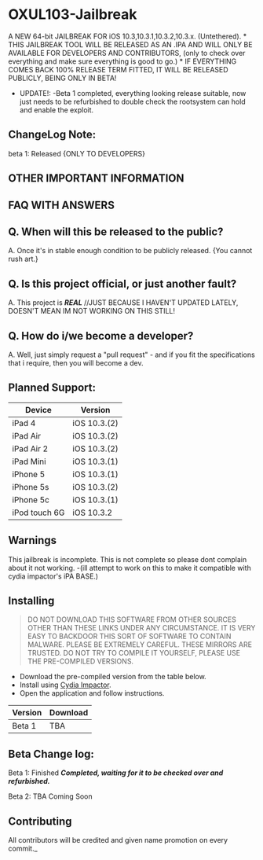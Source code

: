 # OXUL103-Jailbreak
A NEW 64-bit JAILBREAK FOR iOS 10.3,10.3.1,10.3.2,10.3.x. (Untethered).
*
THIS JAILBREAK TOOL WILL BE RELEASED AS AN .IPA AND WILL ONLY BE AVAILABLE FOR DEVELOPERS AND CONTRIBUTORS, (only to check over everything and make sure everything is good to go.)
*
IF EVERYTHING COMES BACK 100% RELEASE TERM FITTED, IT WILL BE RELEASED PUBLICLY, BEING ONLY IN BETA!

* UPDATE!: -Beta 1 completed, everything looking release suitable, now just needs to be refurbished to double check the rootsystem can hold and enable the exploit.
## ChangeLog Note: 
beta 1: Released {ONLY TO DEVELOPERS} 

## OTHER IMPORTANT INFORMATION ##

## FAQ WITH ANSWERS
## Q. When will this be released to the public?
A. Once it's in stable enough condition to be publicly released. {You cannot rush art.}

## Q. Is this project official, or just another fault?
A. This project is _**REAL**_ //JUST BECAUSE I HAVEN'T UPDATED LATELY, DOESN'T MEAN IM NOT WORKING ON THIS STILL!

## Q. How do i/we become a developer?
A. Well, just simply request a "pull request" - and if you fit the specifications that i require, then you will become a dev.

## Planned Support:

| Device | Version |
|---------|----------|
| iPad 4  | iOS 10.3.(2) |
| iPad Air | iOS 10.3.(2) |
| iPad Air 2  | iOS 10.3.(2)|
| iPad Mini | iOS 10.3.(1) |
| iPhone 5  | iOS 10.3.(1) |
| iPhone 5s  | iOS 10.3.(2) |
| iPhone 5c | iOS 10.3.(1) |
| iPod touch 6G | iOS 10.3.2 | Update Note: iPod Touch 6G now only works with beta 1 on iOS 10.3.1 only for now.

## Warnings

This jailbreak is incomplete. This is not complete so please dont complain about it not working. -(ill attempt to work on this to make it compatible with cydia impactor's iPA BASE.)

## Installing

> DO NOT DOWNLOAD THIS SOFTWARE FROM OTHER SOURCES OTHER THAN THESE LINKS UNDER ANY CIRCUMSTANCE. IT IS VERY EASY TO BACKDOOR THIS SORT OF SOFTWARE TO CONTAIN MALWARE. PLEASE BE EXTREMELY CAREFUL. THESE MIRRORS ARE TRUSTED. DO NOT TRY TO COMPILE IT YOURSELF, PLEASE USE THE PRE-COMPILED VERSIONS.

* Download the pre-compiled version from the table below.
* Install using [Cydia Impactor](http://www.cydiaimpactor.com/).
* Open the application and follow instructions.

| Version | Download |
|---------|----------|
| Beta 1  | TBA      |

## Beta Change log:

Beta 1: Finished **_Completed, waiting for it to be checked over and refurbished._**

Beta 2: TBA Coming Soon

## Contributing
All contributors will be credited and given name promotion on every commit._
